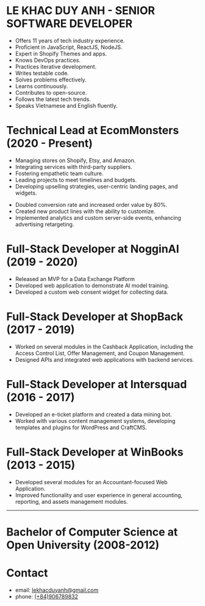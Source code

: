 # LE KHAC DUY ANH - SENIOR SOFTWARE DEVELOPER
- Offers 11 years of tech industry experience.
- Proficient in JavaScript, ReactJS, NodeJS.
- Expert in Shopify Themes and apps.
- Knows DevOps practices.
- Practices iterative development.
- Writes testable code.
- Solves problems effectively.
- Learns continuously.
- Contributes to open-source.
- Follows the latest tech trends.
- Speaks Vietnamese and English fluently.

# Technical Lead at EcomMonsters (2020 - Present)
- Managing stores on Shopify, Etsy, and Amazon.
- Integrating services with third-party suppliers.
- Fostering empathetic team culture.
- Leading projects to meet timelines and budgets.
- Developing upselling strategies, user-centric landing pages, and widgets.
* Doubled conversion rate and increased order value by 80%.
* Created new product lines with the ability to customize.
* Implemented analytics and custom server-side events, enhancing advertising retargeting.

# Full-Stack Developer at NogginAI (2019 - 2020)
- Released an MVP for a Data Exchange Platform
- Developed web application to demonstrate AI model training.
- Developed a custom web consent widget for collecting data.

# Full-Stack Developer at ShopBack (2017 - 2019)
- Worked on several modules in the Cashback Application, including the Access Control List, Offer Management, and Coupon Management.
- Designed APIs and integrated web applications with backend services.

# Full-Stack Developer at Intersquad (2016 - 2017)
- Developed an e-ticket platform and created a data mining bot.
- Worked with various content management systems, developing templates and plugins for WordPress and CraftCMS.

# Full-Stack Developer at WinBooks (2013 - 2015)
- Developed several modules for an Accountant-focused Web Application.
- Improved functionality and user experience in general accounting, reporting, and assets management modules.

---
# Bachelor of Computer Science at Open University (2008-2012)

# Contact
- email: [lekhacduyanh@gmail.com](mailto:lekhacduyanh@gmail.com)
- phone: [(+84)906789832](tel:+84906789832)
